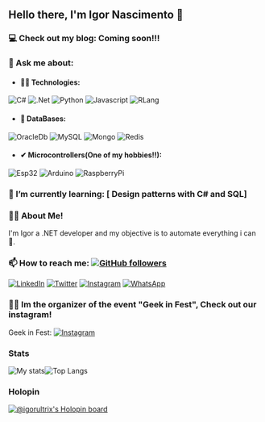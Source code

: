 ## Hello there, I'm Igor Nascimento 👋

### 💻 Check out my blog: Coming soon!!!

### 💬 Ask me about:

- #### 👩‍💻 Technologies: 
![C#](https://img.shields.io/badge/C%23-239120?style=for-the-badge&logo=c-sharp&logoColor=white) ![.Net](https://img.shields.io/badge/.NET-5C2D91?style=for-the-badge&logo=.net&logoColor=white) ![Python](https://img.shields.io/badge/Python-3776AB?style=for-the-badge&logo=python&logoColor=white) ![Javascript](https://img.shields.io/badge/JavaScript-F7DF1E?style=for-the-badge&logo=javascript&logoColor=black) ![RLang](https://img.shields.io/badge/R-276DC3?style=for-the-badge&logo=r&logoColor=white)

- #### 🎲 DataBases: 
![OracleDb](https://img.shields.io/badge/Oracle-F80000?style=for-the-badge&logo=Oracle&logoColor=white) ![MySQL](https://img.shields.io/badge/MySQL-005C84?style=for-the-badge&logo=mysql&logoColor=white) ![Mongo](https://img.shields.io/badge/MongoDB-4EA94B?style=for-the-badge&logo=mongodb&logoColor=white) ![Redis](https://img.shields.io/badge/redis-%23DD0031.svg?&style=for-the-badge&logo=redis&logoColor=white)

- #### ✔ Microcontrollers(One of my hobbies!!): 
![Esp32](https://img.shields.io/badge/espressif-E7352C?style=for-the-badge&logo=espressif&logoColor=white) ![Arduino](https://img.shields.io/badge/Arduino-00979D?style=for-the-badge&logo=Arduino&logoColor=white) ![RaspberryPi](https://img.shields.io/badge/Raspberry%20Pi-A22846?style=for-the-badge&logo=Raspberry%20Pi&logoColor=white)

### 🌱 I’m currently learning: [ Design patterns with C# and SQL]

### 👨‍💻 About Me!
I'm Igor a .NET developer and my objective is to automate everything i can 🤖.

### 📫 How to reach me: [![GitHub followers](https://img.shields.io/github/followers/igorNMS.svg?style=social&label=Follow&maxAge=2592000)](https://github.com/igorNMS)
[![LinkedIn](https://img.shields.io/badge/LinkedIn-0077B5?style=for-the-badge&logo=linkedin&logoColor=white)](https://www.linkedin.com/in/igornm/)
[![Twitter](https://img.shields.io/badge/Twitter-1DA1F2?style=for-the-badge&logo=twitter&logoColor=white)](https://twitter.com/Iguh_Nm)
[![Instagram](https://img.shields.io/badge/Instagram-E4405F?style=for-the-badge&logo=instagram&logoColor=white)](https://www.instagram.com/igor.s.n.m/)
[![WhatsApp](https://img.shields.io/badge/WhatsApp-228B22?style=for-the-badge&logo=whatsapp&logoColor=white)](https://wa.me/17266009022)

### 🧙‍♂ Im the organizer of the event "Geek in Fest", Check out our instagram! 
Geek in Fest:   [![Instagram](https://img.shields.io/badge/Instagram-C71585.svg?&style=flat-square&logo=instagram&logoColor=white)](https://www.instagram.com/geekinfest/)

### Stats
![My stats](https://github-readme-stats.vercel.app/api?username=igorNMS&show_icons=true&hide_border=false&theme=blue-green&count_private=true&hide_title=false)![Top Langs](https://github-readme-stats.vercel.app/api/top-langs/?username=igorNMS&hide=html,css&theme=blue-green&layout=compact)

### Holopin
[![@igorultrix's Holopin board](https://holopin.io/api/user/board?user=igorultrix)](https://holopin.io/@igorultrix)
